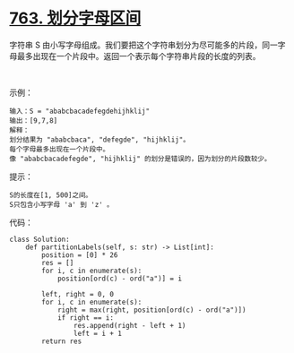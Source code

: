 # [763. 划分字母区间](https://leetcode-cn.com/problems/partition-labels/)

字符串 S 由小写字母组成。我们要把这个字符串划分为尽可能多的片段，同一字母最多出现在一个片段中。返回一个表示每个字符串片段的长度的列表。

 

示例：
```
输入：S = "ababcbacadefegdehijhklij"
输出：[9,7,8]
解释：
划分结果为 "ababcbaca", "defegde", "hijhklij"。
每个字母最多出现在一个片段中。
像 "ababcbacadefegde", "hijhklij" 的划分是错误的，因为划分的片段数较少。
```

提示：
```
S的长度在[1, 500]之间。
S只包含小写字母 'a' 到 'z' 。
```

代码：
```python3
class Solution:
    def partitionLabels(self, s: str) -> List[int]:
        position = [0] * 26
        res = []
        for i, c in enumerate(s):
            position[ord(c) - ord("a")] = i
        
        left, right = 0, 0
        for i, c in enumerate(s):
            right = max(right, position[ord(c) - ord("a")])
            if right == i:
                res.append(right - left + 1)
                left = i + 1
        return res
```